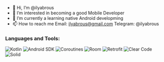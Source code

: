 - 👋 Hi, I’m @ilyabrous
- 👀 I’m interested in becoming a good Mobile Developer
- 🌱 I’m currently a learning native Android developming
- 📫 How to reach me
 Email: ilyabrous@gmail.com
 Telegram: @ilyabrous
### Languages and Tools:
![Kotlin](https://img.shields.io/badge/-Kotlin-090909?style=for-the-badge&logo=Kotlin&logoColor=47C5FB)
![Android SDK](https://img.shields.io/badge/-Android-090909?style=for-the-badge&logo=Android&logoColor=097CDB)
![Coroutines](https://img.shields.io/badge/-Coroutines-090909?style=for-the-badge&logo=Thread&logoColor=F8C52C)
![Room](https://img.shields.io/badge/-Room-090909?style=for-the-badge&logo=Room&logoColor=F88C00)
![Retrofit](https://img.shields.io/badge/-Retrofit-090909?style=for-the-badge&logo=Retrofit&logoColor=E9D54D)
![Clear Code](https://img.shields.io/badge/-Clear+Code-090909?style=for-the-badge&logo=clear&logoColor=E5D3FF)
![Solid](https://img.shields.io/badge/-Solid-090909?style=for-the-badge&logo=solid&logoColor=6296CC)

<!---
ilyabrous/ilyabrous is a ✨ special ✨ repository because its `README.md` (this file) appears on your GitHub profile.
You can click the Preview link to take a look at your changes.
--->
